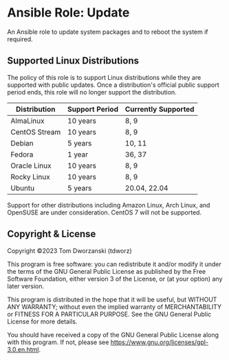 Ansible Role: Update
====================

An Ansible role to update system packages and to reboot the system if required.

Supported Linux Distributions
-----------------------------

The policy of this role is to support Linux distributions while they are
supported with public updates. Once a distribution's official public support
period ends, this role will no longer support the distribution.

| Distribution  | Support Period | Currently Supported |
|---------------|----------------|---------------------|
| AlmaLinux     | 10 years       | 8, 9                |
| CentOS Stream | 10 years       | 8, 9                |
| Debian        | 5 years        | 10, 11              |
| Fedora        | 1 year         | 36, 37              |
| Oracle Linux  | 10 years       | 8, 9                |
| Rocky Linux   | 10 years       | 8, 9                |
| Ubuntu        | 5 years        | 20.04, 22.04        |

Support for other distributions including Amazon Linux, Arch Linux, and OpenSUSE
are under consideration. CentOS 7 will not be supported.

Copyright & License
-------------------

Copyright ©2023 Tom Dworzanski (tdworz)

This program is free software: you can redistribute it and/or modify it under
the terms of the GNU General Public License as published by the Free Software
Foundation, either version 3 of the License, or (at your option) any later
version.

This program is distributed in the hope that it will be useful, but WITHOUT ANY
WARRANTY; without even the implied warranty of MERCHANTABILITY or FITNESS FOR A
PARTICULAR PURPOSE. See the GNU General Public License for more details.

You should have received a copy of the GNU General Public License along with
this program.  If not, please see https://www.gnu.org/licenses/gpl-3.0.en.html.
